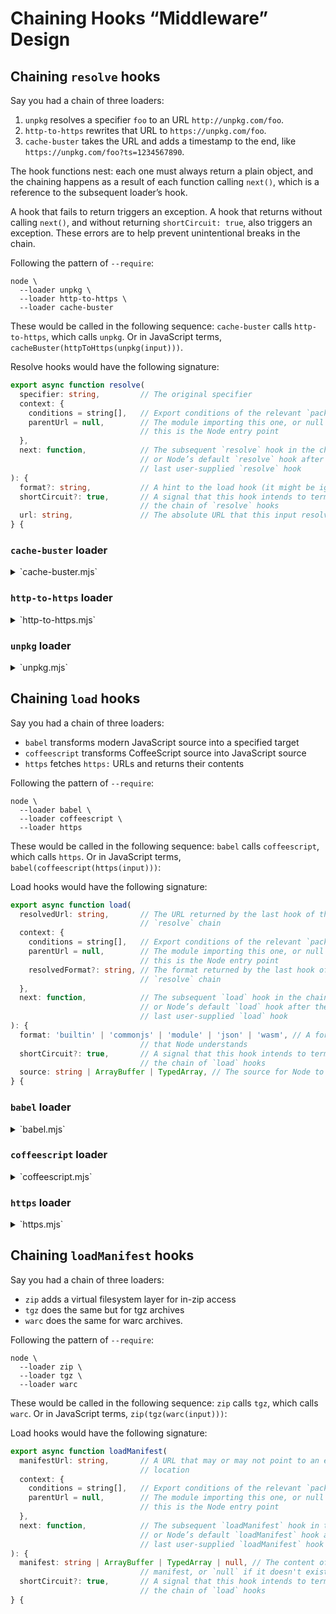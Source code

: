 # Chaining Hooks “Middleware” Design

## Chaining `resolve` hooks

Say you had a chain of three loaders:

1. `unpkg` resolves a specifier `foo` to an URL `http://unpkg.com/foo`.
2. `http-to-https` rewrites that URL to `https://unpkg.com/foo`.
3. `cache-buster` takes the URL and adds a timestamp to the end, like `https://unpkg.com/foo?ts=1234567890`.

The hook functions nest: each one must always return a plain object, and the chaining happens as a result of each function calling `next()`, which is a reference to the subsequent loader’s hook.

A hook that fails to return triggers an exception. A hook that returns without calling `next()`, and without returning `shortCircuit: true`, also triggers an exception. These errors are to help prevent unintentional breaks in the chain.

Following the pattern of `--require`:

```console
node \
  --loader unpkg \
  --loader http-to-https \
  --loader cache-buster
```

These would be called in the following sequence: `cache-buster` calls `http-to-https`, which calls `unpkg`. Or in JavaScript terms, `cacheBuster(httpToHttps(unpkg(input)))`.

Resolve hooks would have the following signature:

```ts
export async function resolve(
  specifier: string,         // The original specifier
  context: {
    conditions = string[],   // Export conditions of the relevant `package.json`
    parentUrl = null,        // The module importing this one, or null if
                             // this is the Node entry point
  },
  next: function,            // The subsequent `resolve` hook in the chain,
                             // or Node’s default `resolve` hook after the
                             // last user-supplied `resolve` hook
): {
  format?: string,           // A hint to the load hook (it might be ignored)
  shortCircuit?: true,       // A signal that this hook intends to terminate
                             // the chain of `resolve` hooks
  url: string,               // The absolute URL that this input resolves to
} {
```

### `cache-buster` loader

<details>
<summary>`cache-buster.mjs`</summary>

```js
export async function resolve(
  specifier,
  context,
  next, // In this example, `next` is https’ resolve
) {
  const result = await next(specifier, context);

  const url = new URL(result.url);

  if (url.protocol !== 'data:')) { // `data:` URLs don’t support query strings
    url.searchParams.set('ts', Date.now());
  }

  return { url: url.href };
}
```
</details>

### `http-to-https` loader

<details>
<summary>`http-to-https.mjs`</summary>

```js
export async function resolve(
  specifier,
  context,
  next, // In this example, `next` is unpkg’s resolve
) {
  const result = await next(specifier, context);

  const url = new URL(result.url);

  if (url.protocol === 'http:') {
    url.protocol = 'https:';
  }

  return { url: url.href };
}
```
</details>

### `unpkg` loader

<details>
<summary>`unpkg.mjs`</summary>

```js
export async function resolve(
  specifier,
  context,
  next, // In this example, `next` is Node’s default `resolve`
) {
  if (isBareSpecifier(specifier)) { // Implemented elsewhere
    return { url: `http://unpkg.com/${specifier}` };
  }

  return next(specifier, context);
}
```
</details>

## Chaining `load` hooks

Say you had a chain of three loaders:

* `babel` transforms modern JavaScript source into a specified target
* `coffeescript` transforms CoffeeScript source into JavaScript source
* `https` fetches `https:` URLs and returns their contents

Following the pattern of `--require`:

```console
node \
  --loader babel \
  --loader coffeescript \
  --loader https
```

These would be called in the following sequence: `babel` calls `coffeescript`, which calls `https`. Or in JavaScript terms, `babel(coffeescript(https(input)))`:

Load hooks would have the following signature:

```ts
export async function load(
  resolvedUrl: string,       // The URL returned by the last hook of the
                             // `resolve` chain
  context: {
    conditions = string[],   // Export conditions of the relevant `package.json`
    parentUrl = null,        // The module importing this one, or null if
                             // this is the Node entry point
    resolvedFormat?: string, // The format returned by the last hook of the
                             // `resolve` chain
  },
  next: function,            // The subsequent `load` hook in the chain,
                             // or Node’s default `load` hook after the
                             // last user-supplied `load` hook
): {
  format: 'builtin' | 'commonjs' | 'module' | 'json' | 'wasm', // A format
                             // that Node understands
  shortCircuit?: true,       // A signal that this hook intends to terminate
                             // the chain of `load` hooks
  source: string | ArrayBuffer | TypedArray, // The source for Node to evaluate
} {
```

### `babel` loader

<details>
<summary>`babel.mjs`</summary>

```js
const babelOutputToFormat = new Map([
  ['cjs', 'commonjs'],
  ['esm', 'module'],
  // …
]);

export async function load(
  url,
  context,
  next, // In this example, `next` is coffeescript’s hook
) {
  const babelConfig = await getBabelConfig(url); // Implemented elsewhere

  const format = babelOutputToFormat.get(babelConfig.output.format);

  if (format === 'commonjs') {
    return { format, source: '' }; // Source is ignored for CommonJS
  }

  const { source: transpiledSource } = await next(url, { ...context, format });
  const { code: transformedSource } = Babel.transformSync(transpiledSource.toString(), babelConfig);

  return { format, source: transformedSource };
}
```
</details>

### `coffeescript` loader

<details>
<summary>`coffeescript.mjs`</summary>

```js
// CoffeeScript files end in .coffee, .litcoffee or .coffee.md.
const extensionsRegex = /\.coffee$|\.litcoffee$|\.coffee\.md$/;

export async function load(
  url,
  context,
  next, // In this example, `next` is https’ hook
) {
  if (!extensionsRegex.test(url)) { // Skip this hook for non-CoffeeScript imports
    return next(url, context);
  }

  const format = await getPackageType(url); // Implemented elsewhere

  if (format === 'commonjs') {
    return { format, source: '' }; // Source is ignored for CommonJS
  }

  const { source: rawSource } = await next(url, { ...context, format });
  const transformedSource = CoffeeScript.compile(rawSource.toString(), {
    bare: true,
    filename: url,
  });

  return { format, source: transformedSource };
}
```
</details>

### `https` loader

<details>
<summary>`https.mjs`</summary>

```js
import { get } from 'node:https';

const mimeTypeToFormat = new Map([
  ['application/node', 'commonjs'],
  ['application/javascript', 'module'],
  ['text/javascript', 'module'],
  ['application/json', 'json'],
  ['application/wasm', 'wasm'],
  ['text/coffeescript', 'coffeescript'],
  // …
]);

export async function load(
  url,
  context,
  next, // In this example, `next` is Node’s default `load`
) {
  if (!url.startsWith('https://')) { // Skip this hook for non-https imports
    return next(url, context);
  }

  return new Promise(function loadHttpsSource(resolve, reject) {
    get(url, function getHttpsSource(res) {
      const format = mimeTypeToFormat.get(res.headers['content-type']);
      let source = '';
      res.on('data', (chunk) => source += chunk);
      res.on('end', () => resolve({ format, source }));
      res.on('error', reject);
    }).on('error', (err) => reject(err));
  });
}
```
</details>

## Chaining `loadManifest` hooks

Say you had a chain of three loaders:

* `zip` adds a virtual filesystem layer for in-zip access
* `tgz` does the same but for tgz archives
* `warc` does the same for warc archives.

Following the pattern of `--require`:

```console
node \
  --loader zip \
  --loader tgz \
  --loader warc
```

These would be called in the following sequence: `zip` calls `tgz`, which calls `warc`. Or in JavaScript terms, `zip(tgz(warc(input)))`:

Load hooks would have the following signature:

```ts
export async function loadManifest(
  manifestUrl: string,       // A URL that may or may not point to an existing
                             // location
  context: {
    conditions = string[],   // Export conditions of the relevant `package.json`
    parentUrl = null,        // The module importing this one, or null if
                             // this is the Node entry point
  },
  next: function,            // The subsequent `loadManifest` hook in the chain,
                             // or Node’s default `loadManifest` hook after the
                             // last user-supplied `loadManifest` hook
): {
  manifest: string | ArrayBuffer | TypedArray | null, // The content of the
                             // manifest, or `null` if it doesn't exist.
  shortCircuit?: true,       // A signal that this hook intends to terminate
                             // the chain of `load` hooks
} {
```
